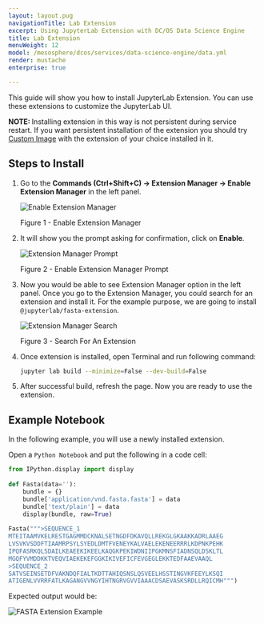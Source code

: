```yaml
---
layout: layout.pug
navigationTitle: Lab Extension
excerpt: Using JupyterLab Extension with DC/OS Data Science Engine
title: Lab Extension
menuWeight: 12
model: /mesosphere/dcos/services/data-science-engine/data.yml
render: mustache
enterprise: true

---
```


This guide will show you how to install JupyterLab Extension. You can use these extensions to customize the JupyterLab UI.

<p class="message--note"><strong>NOTE: </strong> Installing extension in this way is not persistent during service restart. If you want persistent installation of the extension you should try <a href="/mesosphere/dcos/services/data-science-engine/2.0.0/customizations/custom-images#customize-notebook-image">Custom Image</a> with the extension of your choice installed in it.</p>


## Steps to Install

1. Go to the **Commands (Ctrl+Shift+C) -> Extension Manager -> Enable Extension Manager** in the left panel.

    ![Enable Extension Manager](/mesosphere/dcos/services/data-science-engine/img/jupyterlab-enable-extension-manager.png)

    Figure 1 - Enable Extension Manager

1. It will show you the prompt asking for confirmation, click on **Enable**.

    ![Extension Manager Prompt](/mesosphere/dcos/services/data-science-engine/img/jupyterlab-extension-manager-prompt.png)

    Figure 2 - Enable Extension Manager Prompt

1. Now you would be able to see Extension Manager option in the left panel. Once you go to the Extension Manager, you could search for an extension and install it. For the example purpose, we are going to install `@jupyterlab/fasta-extension`.

    ![Extension Manager Search](/mesosphere/dcos/services/data-science-engine/img/jupyterlab-extension-search.png)

    Figure 3 - Search For An Extension

1. Once extension is installed, open Terminal and run following command:
    ```bash
    jupyter lab build --minimize=False --dev-build=False
    ```

1. After successful build, refresh the page. Now you are ready to use the extension.


## Example Notebook

In the following example, you will use a newly installed extension.

Open a `Python Notebook` and put the following in a code cell:

```python
from IPython.display import display
 
def Fasta(data=''):
    bundle = {}
    bundle['application/vnd.fasta.fasta'] = data
    bundle['text/plain'] = data
    display(bundle, raw=True)
 
Fasta(""">SEQUENCE_1
MTEITAAMVKELRESTGAGMMDCKNALSETNGDFDKAVQLLREKGLGKAAKKADRLAAEG
LVSVKVSDDFTIAAMRPSYLSYEDLDMTFVENEYKALVAELEKENEERRRLKDPNKPEHK
IPQFASRKQLSDAILKEAEEKIKEELKAQGKPEKIWDNIIPGKMNSFIADNSQLDSKLTL
MGQFYVMDDKKTVEQVIAEKEKEFGGKIKIVEFICFEVGEGLEKKTEDFAAEVAAQL
>SEQUENCE_2
SATVSEINSETDFVAKNDQFIALTKDTTAHIQSNSLQSVEELHSSTINGVKFEEYLKSQI
ATIGENLVVRRFATLKAGANGVVNGYIHTNGRVGVVIAAACDSAEVASKSRDLLRQICMH""")
```

Expected output would be:

![FASTA Extension Example](/mesosphere/dcos/services/data-science-engine/img/jupyterlab-fasta-extension-example.png)
